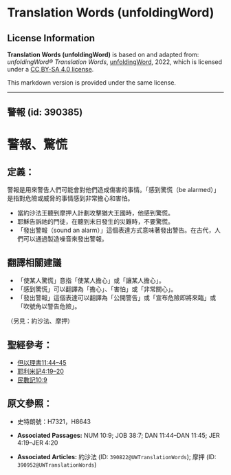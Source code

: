 # Translation Words (unfoldingWord)

## License Information

**Translation Words (unfoldingWord)** is based on and adapted from: _unfoldingWord® Translation Words_, [unfoldingWord](https://unfoldingword.org/utw), 2022, which is licensed under a [CC BY-SA 4.0 license](https://creativecommons.org/licenses/by-sa/4.0/legalcode.en).

This markdown version is provided under the same license.



--------------------------------

## 警報 (id: 390385)

警報、驚慌
=====

定義：
---

警報是用來警告人們可能會對他們造成傷害的事情。「感到驚慌（be alarmed）」是指對危險或威脅的事情感到非常擔心和害怕。

* 當約沙法王聽到摩押人計劃攻擊猶大王國時，他感到驚慌。
* 耶穌告訴祂的門徒，在聽到末日發生的災難時，不要驚慌。
* 「發出警報（sound an alarm）」這個表達方式意味著發出警告。在古代，人們可以通過製造噪音來發出警報。

翻譯相關建議
------

* 「使某人驚慌」意指「使某人擔心」或「讓某人擔心」。
* 「感到驚慌」可以翻譯為「擔心」、「害怕」或「非常關心」。
* 「發出警報」這個表達可以翻譯為「公開警告」或「宣布危險即將來臨」或「吹號角以警告危險」。

（另見：約沙法、摩押）

聖經參考：
-----

* [但以理書11:44–45](https://ref.ly/Dan11:44-Dan11:45)
* [耶利米記4:19–20](https://ref.ly/Jer4:19-Jer4:20)
* [民數記10:9](https://ref.ly/Num10:9)

原文參照：
-----

* 史特朗號：H7321，H8643

* **Associated Passages:** NUM 10:9; JOB 38:7; DAN 11:44–DAN 11:45; JER 4:19–JER 4:20
* **Associated Articles:** 約沙法 (ID: `390822@UWTranslationWords`); 摩押 (ID: `390952@UWTranslationWords`)

